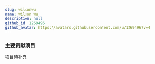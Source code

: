 ```yaml
---
slug: wilsonwu
name: Wilson Wu
description: null
github_id: 1269496
github_avatar: https://avatars.githubusercontent.com/u/1269496?v=4
---
```


### 主要贡献项目

项目待补充
